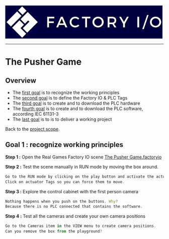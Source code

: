 ![Factory IO](../Ex03/Images/logo_fio.png)
_____________________________________
# The Pusher Game
## Overview
-   The [first goal](../Ex03/Subchapter04_01.md) is to recognize the working principles
-   The [second goal](../Ex03/Subchapter04_02.md) is to define the Factory IO & PLC Tags
-   The [third goal](../Ex03/Subchapter04_03.md) is to create and to download the PLC hardware
-   The [fourth goal](../Ex03/Subchapter04_04.md) is to create and to download the PLC software, according IEC 61131-3
-   The [last goal](../Ex03/Subchapter04_05.md) is to is to deliver a working project

Back to the [project scope](../Ex03/Subchapter04.md).

## Goal 1 : recognize working principles
**Step 1 :** Open the Real Games Factory IO scene [The Pusher Game.factoryio](../Ex03/Documents/The_Pusher_Game.factoryio)

**Step 2 :** Test the scene manually in RUN mode by moving the box around.
```javascript
Go to the RUN mode by clicking on the play button and activate the actuator Tags.
Click on actuator Tags so you can force them to move.
```
**Step 3 :** Explore the control cabinet with the first person camera
```javascript
Nothing happens when you push on the buttons. Why?
Because there is no PLC connected that contains the software.
```
**Step 4 :** Test all the cameras and create your own camera positions
```javascript
Go to the Cameras item in the VIEW menu to create camera positions.
Can you remove the box from the playground?
```
